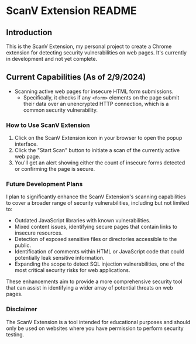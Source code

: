 # ScanV Extension README

## Introduction

This is the ScanV Extension, my personal project to create a Chrome extension for detecting security vulnerabilities on web pages. It's currently in development and not yet complete.

## Current Capabilities (As of 2/9/2024)

- Scanning active web pages for insecure HTML form submissions.
  - Specifically, it checks if any `<form>` elements on the page submit their data over an unencrypted HTTP connection, which is a common security vulnerability.

### How to Use ScanV Extension

1. Click on the ScanV Extension icon in your browser to open the popup interface.
2. Click the "Start Scan" button to initiate a scan of the currently active web page.
3. You'll get an alert showing either the count of insecure forms detected or confirming the page is secure.

### Future Development Plans

I plan to significantly enhance the ScanV Extension's scanning capabilities to cover a broader range of security vulnerabilities, including but not limited to:

- Outdated JavaScript libraries with known vulnerabilities.
- Mixed content issues, identifying secure pages that contain links to insecure resources.
- Detection of exposed sensitive files or directories accessible to the public.
- Identification of comments within HTML or JavaScript code that could potentially leak sensitive information.
- Expanding the scope to detect SQL injection vulnerabilities, one of the most critical security risks for web applications.

These enhancements aim to provide a more comprehensive security tool that can assist in identifying a wider array of potential threats on web pages.

### Disclaimer

The ScanV Extension is a tool intended for educational purposes and should only be used on websites where you have permission to perform security testing.
